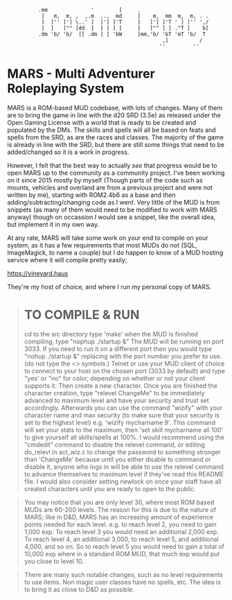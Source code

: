 ``` 
          .mm              '        ]     .                       
           ]   m,  m, ,  ,.m  ..,  md     ]    m,  mm  m,  m, . . 
           ]  ]'' ]'] \..' ]  ]'] ]'T     ]   ]'] ]'T ' ] ]'' ',/ 
           ]  ]   ]"" ]dd  ]  ] ] ] ]     ]   ]"" ] ] ."T ]    b[ 
          .dm 'b/ 'b/  [[ .dm ] ] 'bW     ]mm,'b/ 'bT 'mT 'b/  T  
                                                  ,]          / 
                                                 ''         '' 
```
# MARS - Multi Adventurer Roleplaying System  
  
MARS is a ROM-based MUD codebase, with lots of changes. Many of them are to bring
the game in line with the d20 SRD (3.5e) as released under the Open Gaming License
with a world that is ready to be created and populated by the DMs. The skills and 
spells will all be based on feats and spells from the SRD, as are the races and 
classes. The majority of the game is already in line with the SRD, but there are
still some things that need to be added/changed so it is a work in progress.   
  
However, I felt that the best way to actually *see* that progress would be to open
MARS up to the community as a community project. I've been working on it since 2015
mostly by myself (Though parts of the code such as mounts, vehicles and overland are
from a previous project and were not written by me), starting with ROM2.4b6 as a base
and then adding/subtracting/changing code as I went. Very little of the MUD is from
snippets (as many of them would need to be modified to work with MARS anyway) though
on occassion I would see a snippet, like the overall idea, but implement it in my own
way.  
  
At any rate, MARS will take some work on your end to compile on your system, as it has
a few requirements that most MUDs do not (SQL, ImageMagick, to name a couple) but I do
happen to know of a MUD hosting service where it will compile pretty easily;  
  
https://vineyard.haus 
  
They're my host of choice, and where I run my personal copy of MARS.  
  
> TO COMPILE & RUN
>===========
> cd to the src directory
> type 'make'
> when the MUD is finished compiling, type "nophup ./startup &"
> The MUD will be running on port 3033. If you need to run it on a different port then you
> would type "nohup ./startup <port number> &" replacing <port number> with the port number
> you prefer to use. (do not type the <> symbols.)
> Telnet or use your MUD client of choice to connect to your host on the chosen port (3033 by default)
> and type "yes' or "no" for color, depending on whether or not your client supports it. Then create a
> new character. Once you are finished the character creation, type "relevel ChangeMe" to 
> be immediately advanced to maximum level and have your security and trust set accordingly. Afterwards
> you can use the command "wizify" with your character name and max security (to make sure that your
> security is set to the highest level) e.g. 'wizify mycharname 9'. This command will set your stats
> to the maximum, then 'set skill mycharname all 100' to give yourself all skills/spells at 100%.
> I would recommend using the "cmdedit" command to disable the relevel command, or editing do_relevl
> in act_wiz.c to change the password to something stronger than 'ChangeMe' because until you either
> disable to command or disable it, anyone who logs in will be able to use the relevel command to 
> advance themselves to maximum level if they've read this README file. I would also consider setting
> newlock on once your staff have all created characters until you are ready to open to the public.
  
>You may notice that you are only level 30, where most ROM based MUDs are 60-200 levels. The reason
>for this is due to the nature of MARS; like in D&D, MARS has an increasing amount of experience
>points needed for each level. e.g. to reach level 2, you need to gain 1,000 exp. To reach level 3
>you would need an additional 2,000 exp. To reach level 4, an additional 3,000, to reach level 5, 
>and additional 4,000, and so on. So to reach level 5 you would need to gain a total of 10,000 exp
>where in a standard ROM MUD, that much exp would put you close to level 10.
  
>There are many such notable changes, such as no level requirements to use items. Non magic user classes
>have no spells, etc. The idea is to bring it as close to D&D as possible.
